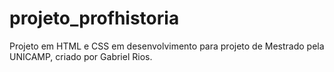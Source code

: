 # projeto_profhistoria
Projeto em HTML e CSS em desenvolvimento para projeto de Mestrado pela UNICAMP, criado por Gabriel Rios.

